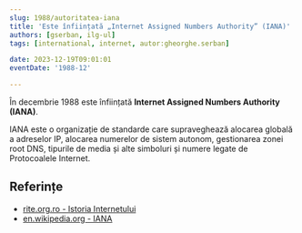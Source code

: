```yaml
---
slug: 1988/autoritatea-iana
title: 'Este înființată „Internet Assigned Numbers Authority” (IANA)'
authors: [gserban, ilg-ul]
tags: [international, internet, autor:gheorghe.serban]

date: 2023-12-19T09:01:01
eventDate: '1988-12'

---
```


În decembrie 1988 este înființată **Internet Assigned Numbers Authority (IANA)**.

<!-- truncate -->

IANA este o organizație de standarde care supraveghează alocarea globală a
adreselor IP, alocarea numerelor de sistem autonom, gestionarea zonei root DNS,
tipurile de media și alte simboluri și numere legate de Protocoalele Internet.

## Referințe

- [rite.org.ro - Istoria Internetului](https://rite.org.ro/istoria-internetului/)
- [en.wikipedia.org - IANA](https://en.wikipedia.org/wiki/Internet_Assigned_Numbers_Authority)

